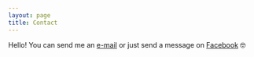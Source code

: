 ```yaml
---
layout: page
title: Contact
---
```


Hello! You can send me an <a href="https://www.facebook.com/julianny.favinha">e-mail</a> or just send a message on <a href="https://www.facebook.com/julianny.favinha">Facebook</a> 🤓